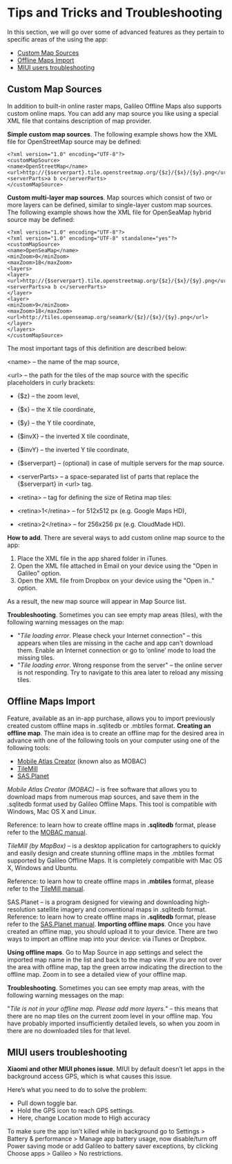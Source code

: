 # Tips and Tricks and Troubleshooting

In this section, we will go over some of advanced features as they pertain to specific areas of the using the app:

* [Custom Map Sources]()
* [Offline Maps Import]()
* [MIUI users troubleshooting]()

## Custom Map Sources

In addition to built-in online raster maps, Galileo Offline Maps also supports custom online maps. You can add any map source you like using a special XML file that contains description of map provider.

**Simple custom map sources**. The following example shows how the XML file for OpenStreetMap source may be defined:

```
<?xml version="1.0" encoding="UTF-8"?>
<customMapSource>
<name>OpenStreetMap</name>
<url>http://{$serverpart}.tile.openstreetmap.org/{$z}/{$x}/{$y}.png</url>
<serverParts>a b c</serverParts>
</customMapSource>
```

**Custom multi-layer map sources**. Map sources which consist of two or more layers can be defined, similar to single-layer custom map sources. The following example shows how the XML file for OpenSeaMap hybrid source may be defined:

```
<?xml version="1.0" encoding="UTF-8"?>
<?xml version="1.0" encoding="UTF-8" standalone="yes"?>
<customMapSource>
<name>OpenSeaMap</name>
<minZoom>0</minZoom>
<maxZoom>18</maxZoom>
<layers>
<layer>
<url>http://{$serverpart}.tile.openstreetmap.org/{$z}/{$x}/{$y}.png</url>
<serverParts>a b c</serverParts>
</layer>
<layer>
<minZoom>9</minZoom>
<maxZoom>18</maxZoom>
<url>http://tiles.openseamap.org/seamark/{$z}/{$x}/{$y}.png</url>
</layer>
</layers>
</customMapSource>
```

The most important tags of this definition are described below:

&lt;name&gt; – the name of the map source,

&lt;url&gt; – the path for the tiles of the map source with the specific placeholders in curly brackets:

* {$z} – the zoom level,  
* {$x} – the X tile coordinate,  
* {$y} – the Y tile coordinate,  
* {$invX} – the inverted X tile coordinate,  
* {$invY} – the inverted Y tile coordinate,  
* {$serverpart} – \(optional\) in case of multiple servers for the map source.  
* &lt;serverParts&gt; – a space-separated list of parts that replace the {$serverpart} in &lt;url&gt; tag.  
* &lt;retina&gt; – tag for defining the size of Retina map tiles:

* &lt;retina&gt;1&lt;/retina&gt; – for 512х512 px \(e.g. Google Maps HD\),
* &lt;retina&gt;2&lt;/retina&gt; – for 256х256 px \(e.g. CloudMade HD\).

**How to add**. There are several ways to add custom online map source to the app:
1. Place the XML file in the app shared folder in iTunes.
2. Open the XML file attached in Email on your device using the "Open in Galileo" option.
3. Open the XML file from Dropbox on your device using the "Open in.." option.
	
As a result, the new map source will appear in Map Source list.

**Troubleshooting**. Sometimes you can see empty map areas (tiles), with the following warning messages on the map:
* "_Tile loading error_. Please check your Internet connection" – this appears when tiles are missing in the cache and app can't download them. Enable an Internet connection or go to ’online’ mode to load the missing tiles.
* "_Tile loading error_. Wrong response from the server" – the online server is not responding. Try to navigate to this area later to reload any missing tiles.

## Offline Maps Import ##

Feature, available as an in-app purchase, allows you to import previously created custom offline maps in .sqlitedb or .mbtiles format.
**Creating an offline map**. The main idea is to create an offline map for the desired area in advance with one of the following tools on your computer using one of the following tools:

* [Mobile Atlas Creator](http://mobac.sourceforge.net/) (known also as MOBAC)
* [TileMill](https://tilemill-project.github.io/tilemill/)
* [SAS.Planet](http://sasgis.ru/sasplaneta/)

_Mobile Atlas Creator (MOBAC)_ – is free software that allows you to download maps from numerous map sources, and save them in the .sqlitedb format used by Galileo Offline Maps. This tool is compatible with Windows, Mac OS X and Linux.

Reference: to learn how to create offline maps in **.sqlitedb** format, please refer to the [MOBAC manual](http://mobac.sourceforge.net/quickstart/).
				
_TileMill (by MapBox)_ – is a desktop application for cartographers to quickly and easily design and create stunning offline maps in the .mbtiles format supported by Galileo Offline Maps. It is completely compatible with Mac OS X, Windows and Ubuntu.

Reference: to learn how to create offline maps in **.mbtiles** format, please refer to the [TileMill manual](https://tilemill-project.github.io/tilemill/docs/manual/).
					
SAS.Planet – is a program designed for viewing and downloading high-resolution satellite imagery and conventional maps in .sqlitedb format.
Reference: to learn how to create offline maps in **.sqlitedb** format, please refer to the [SAS.Planet manual](http://www.sasgis.org/wikisasiya/doku.php).
**Importing offline maps**. Once you have created an offline map, you should upload it to your device. There are two ways to import an offline map into your device: via iTunes or Dropbox.

**Using offline maps**. Go to Map Source in app settings and select the imported map name in the list and back to the map view. If you are not over the area with offline map, tap the green arrow indicating the direction to the offline map. Zoom in to see a detailed view of your offline map.
						
**Troubleshooting**. Sometimes you can see empty map areas, with the following warning messages on the map:
						
"_Tile is not in your offline map. Please add more layers._" – this means that there are no map tiles on the current zoom level in your offline map. You have probably imported insufficiently detailed levels, so when you zoom in there are no downloaded tiles for that level.

## MIUI users troubleshooting ##

**Xiaomi and other MIUI phones issue**. MIUI by default doesn’t let apps in the background access GPS, which is what causes this issue.

Here’s what you need to do to solve the problem:

* Pull down toggle bar.
* Hold the GPS icon to reach GPS settings.
* Here, change Location mode to High accuracy

To make sure the app isn’t killed while in background go to Settings  > Battery & performance > Manage app battery usage, now disable/turn off Power saving mode or add Galileo to battery saver exceptions, by clicking Choose apps > Galileo > No restrictions.